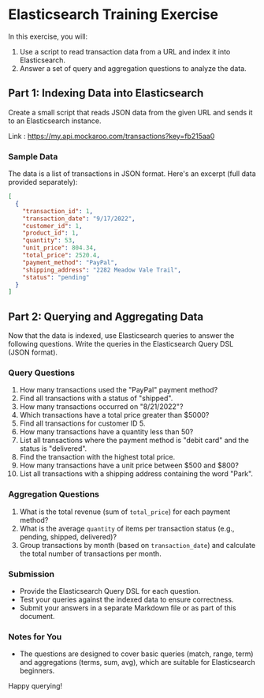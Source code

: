# Elasticsearch Training Exercise

In this exercise, you will:
1. Use a script to read transaction data from a URL and index it into Elasticsearch.
2. Answer a set of query and aggregation questions to analyze the data.

## Part 1: Indexing Data into Elasticsearch

Create a small script that reads JSON data from the given URL and sends it to an Elasticsearch instance.

Link : https://my.api.mockaroo.com/transactions?key=fb215aa0

### Sample Data
The data is a list of transactions in JSON format. Here's an excerpt (full data provided separately):

```json
[
  {
    "transaction_id": 1,
    "transaction_date": "9/17/2022",
    "customer_id": 1,
    "product_id": 1,
    "quantity": 53,
    "unit_price": 804.34,
    "total_price": 2520.4,
    "payment_method": "PayPal",
    "shipping_address": "2282 Meadow Vale Trail",
    "status": "pending"
  }
]
```

## Part 2: Querying and Aggregating Data

Now that the data is indexed, use Elasticsearch queries to answer the following questions. Write the queries in the Elasticsearch Query DSL (JSON format).

### Query Questions
1. How many transactions used the "PayPal" payment method?
2. Find all transactions with a status of "shipped".
3. How many transactions occurred on "8/21/2022"?
4. Which transactions have a total price greater than $5000?
5. Find all transactions for customer ID 5.
6. How many transactions have a quantity less than 50?
7. List all transactions where the payment method is "debit card" and the status is "delivered".
8. Find the transaction with the highest total price.
9. How many transactions have a unit price between $500 and $800?
10. List all transactions with a shipping address containing the word "Park".

### Aggregation Questions
1. What is the total revenue (sum of `total_price`) for each payment method?
2. What is the average `quantity` of items per transaction status (e.g., pending, shipped, delivered)?
3. Group transactions by month (based on `transaction_date`) and calculate the total number of transactions per month.

### Submission
- Provide the Elasticsearch Query DSL for each question.
- Test your queries against the indexed data to ensure correctness.
- Submit your answers in a separate Markdown file or as part of this document.

### Notes for You
- The questions are designed to cover basic queries (match, range, term) and aggregations (terms, sum, avg), which are suitable for Elasticsearch beginners.


Happy querying!
